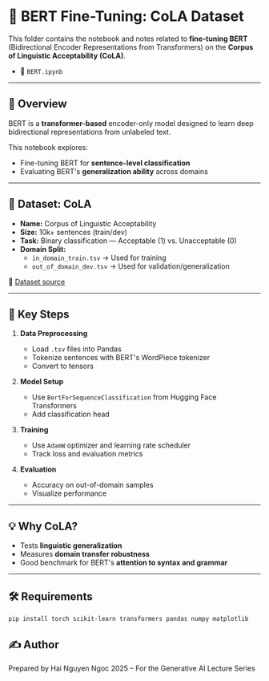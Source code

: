 # 🧠 BERT Fine-Tuning: CoLA Dataset

This folder contains the notebook and notes related to **fine-tuning BERT** (Bidirectional Encoder Representations from Transformers) on the **Corpus of Linguistic Acceptability (CoLA)**.

- 📄 `BERT.ipynb`

---

## 📘 Overview

BERT is a **transformer-based** encoder-only model designed to learn deep bidirectional representations from unlabeled text.

This notebook explores:

- Fine-tuning BERT for **sentence-level classification**
- Evaluating BERT's **generalization ability** across domains

---

## 🧾 Dataset: CoLA

- **Name:** Corpus of Linguistic Acceptability
- **Size:** 10k+ sentences (train/dev)
- **Task:** Binary classification — Acceptable (1) vs. Unacceptable (0)
- **Domain Split:**
  - `in_domain_train.tsv` → Used for training
  - `out_of_domain_dev.tsv` → Used for validation/generalization

📎 [Dataset source](https://nyu-mll.github.io/CoLA/)

---

## 📌 Key Steps

1. **Data Preprocessing**
   - Load `.tsv` files into Pandas
   - Tokenize sentences with BERT's WordPiece tokenizer
   - Convert to tensors

2. **Model Setup**
   - Use `BertForSequenceClassification` from Hugging Face Transformers
   - Add classification head

3. **Training**
   - Use `AdamW` optimizer and learning rate scheduler
   - Track loss and evaluation metrics

4. **Evaluation**
   - Accuracy on out-of-domain samples
   - Visualize performance

---

## 💡 Why CoLA?

- Tests **linguistic generalization**
- Measures **domain transfer robustness**
- Good benchmark for BERT's **attention to syntax and grammar**

---

## 🛠️ Requirements

```bash
pip install torch scikit-learn transformers pandas numpy matplotlib
```
## ✍️ Author
Prepared by Hai Nguyen Ngoc
2025 – For the Generative AI Lecture Series
